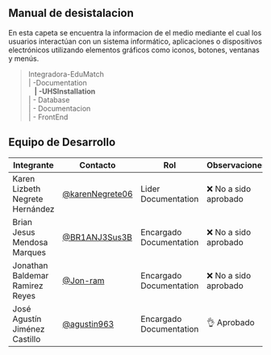 ## **Manual de desistalacion**

En esta capeta se encuentra la informacion de el medio mediante el cual los usuarios interactúan con un sistema informático, aplicaciones o dispositivos electrónicos utilizando elementos gráficos como iconos, botones, ventanas y menús.


>Integradora-EduMatch<br>
>| -Documentation<br>
>&nbsp;&nbsp; **| -UHSInstallation**<br>
>| - Database<br>
>| - Documentacion<br>
>| - FrontEnd

## Equipo de Desarrollo
|Integrante|Contacto|Rol|Observaciones|
|----------|-------|---|-------------|
| Karen Lizbeth Negrete Hernández|[@karenNegrete06](https://github.com/karenNegrete06)|Lider Documentation|❌ No a sido aprobado
| Brian Jesus Mendosa Marques|[@BR1ANJ3Sus3B](https://github.com/BR1ANJ3Sus3B)|Encargado Documentation|❌ No a sido aprobado
| Jonathan Baldemar Ramirez Reyes|[@Jon-ram](https://github.com/Jon-ram)|Encargado Documentation|❌ No a sido aprobado
| José Agustín Jiménez Castillo|[@agustin963](https://github.com/agustin963)|Encargado Documentation |👌 Aprobado

